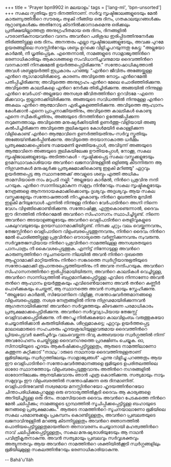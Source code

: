 +++
title = 'Prayer bpn9902 in മലയാളം'
tags = ['lang-ml', 'bpn-unsorted']
+++
സകല സ്തുതിയും ഈ ദിനത്തിനാണ്. സര്‍വ്വ സൃഷ്ടിജാലങ്ങളുടെയും മേല്‍ കാരുണ്യത്തിന്‍റെ സൗരഭ്യം തഴുകി നീങ്ങിയ ഒരു ദിനം, ഗതകാലയുഗങ്ങള്‍ക്കും നൂറ്റാണ്ടുകള്‍ക്കും അതിനോടു കിടനില്‍ക്കാനാകുമെന്നു ഒരിക്കലും പ്രതീക്ഷയില്ലാത്തത്ര അനുഗ്രഹീതമായ ഒരു ദിനം, ദിനങ്ങളില്‍ പൗരാണികനായവന്‍റെ വദനം അവന്‍റെ പരിശുദ്ധ ഇരിപ്പിടത്തിനുനേര്‍ക്കു തിരിഞ്ഞിട്ടുള്ള ഒരു ദിനം. 
അനന്തരം എല്ലാ സൃഷ്ടിജാലങ്ങളുടേയും, അവക്കു പുറമേ ഉയരങ്ങളിലെ സദസ്സിന്‍റേയും ശബ്ദം ഉറക്കെ വിളിച്ചുപറയുന്നതു കേട്ടു: "അല്ലയോ കാര്‍മല്‍, നീ ധൃതിപ്പെടുക. എന്തെന്നാല്‍, നാമങ്ങളുടെ സാമ്രാജ്യത്തിന്‍റെ ഭരണാധികാരിയും ആകാശങ്ങളെ സംവിധാനിച്ചവനുമായ ദൈവത്തിന്‍റെ വദനകാന്തി നിനക്കുമേല്‍ ഉയര്‍ത്തപ്പെട്ടിരിക്കുന്നു."
സന്തോഷാധിക്യത്താല്‍ അവള്‍ ശബ്ദമുയര്‍ത്തി ഇപ്രകാരം പറഞ്ഞു: "എന്‍റെ ജീവിതം അങ്ങേയ്ക്കുള്ള എന്‍റെ ത്യാഗമായിരിക്കട്ടെ. കാരണം അവിടുത്തെ നോട്ടം  എന്‍റെമേല്‍ പതിപ്പിച്ചിരിക്കുന്നു; അവിടുത്തെ അനുഗ്രഹം എന്‍റെ മേലെ ചൊരിഞ്ഞിരിക്കുന്നു. അവിടുത്തെ കാലടികളെ എന്‍റെ നേര്‍ക്കു തിരിച്ചിരിക്കുന്നു. അങ്ങയില്‍ നിന്നുള്ള എന്‍റെ വേര്‍പാട്-അല്ലയോ അനശ്വര ജീവിതത്തിന്‍റെ ഉറവിടമേ -എന്നെ മിക്കവാറും ഇല്ലാതാക്കിയിരിക്കുന്നു. അങ്ങയുടെ സവിധത്തില്‍ നിന്നുമുള്ള എന്‍റെ അകലം എന്‍റെ ആത്മാവിനെ എരിച്ചുകളഞ്ഞിരിക്കുന്നു. അവിടുത്തെ ആഹ്വാനം കേള്‍ക്കാന്‍ എന്നെ പ്രാപ്തനാക്കിയതിനും, അവിടുത്തെ കാലടികള്‍ കൊണ്ടു എന്നെ സ്വീകരിച്ചതിനും, അങ്ങയുടെ ദിനത്തിന്‍റെ ഉത്തേജിപ്പിക്കുന്ന നറുമണത്താലും അവിടുത്തെ മനുഷ്യര്‍ക്കിടയില്‍ ഉണര്‍ത്തു-വിളിയായി അങ്ങു കല്‍പിച്ചിരിക്കുന്ന അവിടുത്തെ തൂലികയുടെ കോള്‍മയിര്‍ കൊള്ളിക്കുന്ന വിളികൊണ്ട് എന്‍റെ ആത്മാവിനെ ഉണര്‍ത്തിയതിനും-സര്‍വ്വ സ്തുതിയും അങ്ങേയ്ണ്‍ക്കര്‍പ്പിണ്‍ക്കുന്നു. അവിടുത്തെ തടയാനാകാത്ത ധര്‍മ്മം പ്രത്യക്ഷമാക്കപ്പെടേണ്ട സമയമണി മുഴങ്ങിയപ്പോള്‍, അവിടുന്ന് അങ്ങയുടെ ആത്മാവിനെ അങ്ങയുടെ തൂലികയിലേക്കു ഊതിയപ്പോള്‍, നോക്കൂ, സകല സൃഷ്ടിജാലങ്ങളുടേയും അടിത്തറകള്‍ - സൃഷ്ടിക്കപ്പെട്ട സകല വസ്തുക്കളുടേയും ഉടമസ്ഥാവകാശിയായ അവന്‍റെ ഖജനാവിനുള്ളില്‍ ഒളിഞ്ഞു കിടന്നിരുന്ന ആ നിഗൂഢതകള്‍ മനുഷ്യര്‍ക്കു പ്രത്യക്ഷമാക്കികൊണ്ടു ഇളകി മറിഞ്ഞു"
ഏറ്റവും ഉയര്‍ത്തപ്പെട്ട ആ സ്ഥാനത്തേക്ക് അവളുടെ ശബ്ദം എത്തി അധികം താമസിയാതെ നാം  മറുപടി നല്കി: "അല്ലയോ കാര്‍മല്‍, നിന്‍റെ പ്രഭുവിനു നന്ദി പറയുക. എന്‍റെ സാന്നിദ്ധ്യമാകുന്ന സമുദ്രം നിന്‍റേയും സകല സൃഷ്ടികളുടേയും നേത്രങ്ങളെ ആനന്ദദായകമാക്കിക്കൊണ്ടും ദൃശ്യവും അദൃശ്യവും ആയ സകല വസ്തുക്കളേയും സന്തോഷത്താല്‍ നിറച്ചുകൊണ്ടും നിന്‍റെ മുഖത്തിനു മുമ്പില്‍ ഇളകി മറിയുമ്പോള്‍ എന്നില്‍ നിന്നുള്ള നിന്‍റെ വേര്‍പാടിന്‍റെ അഗ്നി നിന്നെ വേഗം വിഴുങ്ങിക്കൊണ്ടിരിക്കുന്നു. സന്തോഷിക്കൂ, എന്തുകൊണ്ടെന്നാല്‍, ദൈവം ഈ ദിനത്തില്‍ നിന്‍റെമേല്‍ അവന്‍റെ സിംഹാസനം സ്ഥാപിച്ചിട്ടുണ്ട്. നിന്നെ അവന്‍റെ അടയാളങ്ങളുടേയും അവന്‍റെ വെളിപാടിന്‍റെ തെളിവുകളുടെ പകലുറവയുടേയും ഉദയസ്ഥാനമാക്കിയിട്ടുണ്ട്. നിനക്കു ചുറ്റും വലം വെയ്ക്കുന്നവനും, തേജസ്സിന്‍റെ വെളിപാടിനെ വിളംബരപ്പെടുത്തുന്നവനും, നിന്‍റെ ദൈവം നിന്‍റെ മേല്‍ ചൊരിഞ്ഞിട്ടുള്ള പ്രഭുവിന്‍റെ ഔദാര്യത്തെ വര്‍ണ്ണിക്കുന്നവനും നډവരുന്നു. സര്‍വ്വതേജസ്വിയായ നിന്‍റെ പ്രഭുവിന്‍റെ നാമത്തിലുള്ള അനശ്വരതയുടെ പാനപാത്രം നീ കൈവശപ്പെടുത്തുക. എന്നിട്ട് നിന്നോടുള്ള അവന്‍റെ കാരുണ്യത്തിന്‍റെ സൂചനയെന്ന നിലയില്‍ അവന്‍  നിന്‍റെ ദുഃഖത്തെ ആഹ്ലാദമാക്കി മാറ്റിയതിനും നിന്‍റെ സങ്കടത്തെ സ്വര്‍ഗ്ഗീയാനുഭൂതിയുടെ സന്തോഷമാക്കി രൂപാന്തരപ്പെടുത്തിയതിനും നീ അവനു നന്ദിപറയുക. അവന്‍റെ സിംഹാസനത്തിന്‍റെ ഇരിപ്പിടമായിയിരുന്ന, അവന്‍റെ കാലടികള്‍ വെച്ചിട്ടുള്ള, അവന്‍റെ സാന്നിധ്യത്തില്‍ ബഹുമാനിക്കപ്പെട്ടിട്ടുള്ള എവിടെ നിന്നാണോ അവന്‍ തന്‍റെ ആഹ്വാനം ഉയര്‍ത്തുകയും എവിടെണ്‍യാണോ അവന്‍ തന്‍റെ കണ്ണീര്‍ പൊഴിക്കുകയും ചെയ്തത്, ആ സ്ഥാനത്തെ അവന്‍ സത്യമായും സ്നേഹിക്കുന്നു.
"അല്ലയോ കാര്‍മല്‍, സിയോണിനെ വിളിക്കൂ, സന്തോഷവര്‍ത്തമാനങ്ങളെ വിളംബരപ്പെടുത്തൂ. നശ്വര നേത്രങ്ങളില്‍ നിന്നു നിഗൂഢമായിരിക്കുന്നവന്‍ ആഗതനായിരിക്കുന്നു! അവന്‍റെ സര്‍വ്വത്തേയും കീഴടക്കുന്ന പരമാധികാരം പ്രത്യക്ഷമാക്കപ്പെട്ടിരിക്കുന്നു. അവന്‍റെ സര്‍വ്വവ്യാപിയായ തേജസ്സ് വെളിവാക്കപ്പെട്ടിരിക്കുന്നു. നീ അറച്ചു നില്‍ക്കുകയോ കാലവിളംബം വരുത്തുകയോ ചെയ്യാതിരിക്കാന്‍  കരുതിയിരിക്കുക. ശീഘ്രമാകട്ടെ; ഏറ്റവും ഉയര്‍ത്തപ്പെട്ട മാലാഖമാരുടെ സഹചരരും ഹൃദയശുദ്ധിയുള്ളവരുമായ ദൈവത്തിന്‍റെ പ്രിയപ്പെട്ടവര്‍ ഭക്തിപൂര്‍വ്വം വലംവെയ്ക്കുന്ന ദിവ്യ കഅബയായ സ്വര്‍ഗ്ഗത്തില്‍ നിന്ന് അവരോഹണം ചെയ്തിട്ടുള്ള ദൈവനഗരത്തെ പ്രദക്ഷിണം ചെയ്യുക. ഓ, സിനായിയുടെ ഹൃദയം ആകര്‍ഷിക്കപ്പെട്ടിട്ടുള്ളതും, ആരുടെ നാമത്തിലാണോ കത്തുന്ന കുറ്റിക്കാട് "നാഥډാരുടെ നാഥനായ ദൈവത്തിനുള്ളതാണ് ഭൂമിയിലേയും സ്വര്‍ഗ്ഗത്തിലേയും സാമ്രാജ്യങ്ങള്‍" എന്നു വിളിച്ചു പറഞ്ഞതും ആയ ഈ വെളിപാടിന്‍റെ സന്തോഷവര്‍ത്തമാനങ്ങളെ ഭൂമിയുടെ ഉപരിതലത്തിലെ ഓരോ സ്ഥാനത്തോടും വിളംബരപ്പെടുത്തുവാനും അതിന്‍റെ നഗരങ്ങളില്‍ ഓരോന്നിലേക്കും ആനയിക്കുവാനും ഞാന്‍ എത്ര കൊതിക്കുന്നു. സത്യമായും നാടും സമുദ്രവും ഈ വിളംബരത്തില്‍ സന്തോഷിക്കുന്ന ഒരു ദിനമാണിത്. വെളിപാടിനുവേണ്ടി നശ്വരമായ മനസ്സിന്‍റെയോ ഹൃദയത്തിന്‍റെയോ ചിന്താപരിധിക്കുമപ്പുറമുള്ള ഒരു ഔദാര്യത്തില്‍കൂടി ദൈവം ആ കാര്യങ്ങളെ അറിയിച്ചിട്ടുള്ള ഒരു ദിനം. താമസിയാതെ ദൈവം അവന്‍റെ പേടകത്തെ നിന്‍റെ മേല്‍ ചലിപ്പിക്കും; നാമങ്ങളുടെ ഗ്രന്ഥത്തില്‍ സൂചിപ്പിക്കപ്പെട്ടിട്ടുള്ള ബഹായുടെ ജനങ്ങളെ പ്രത്യക്ഷമാക്കും."
ആരുടെ നാമത്തിന്‍റെ സൂചനയാലാണോ ഭൂമിയിലെ സകല പരമാണുക്കളും പ്രകമ്പനം കൊണ്ടിട്ടുള്ളതും, അവന്‍റെ പ്രബലതയുടെ ഖജനാവിനുള്ളില്‍ മറഞ്ഞു കിടന്നിട്ടുള്ളതും അവന്‍റെ ജ്ഞാനത്തില്‍ പൊതിയപ്പെട്ടിട്ടുള്ളതുമായതിനെ അനാവരണം ചെയ്യാനായി മഹത്വത്തിന്‍റെ നാവ് ചലിപ്പിക്കപ്പെട്ടിട്ടുള്ളതും, സകല മനുഷ്യരാശിയുടേയും ആ നാഥന്‍ പവിത്രീകൃതനാകുന്നു. അവന്‍ സത്യമായും പ്രബലവും സര്‍വ്വശക്തവും അത്യുന്നതവും ആയ അവന്‍റെ നാമത്തിന്‍റെ ശക്തിയില്‍ക്കൂടി സ്വര്‍ഗ്ഗങ്ങളിലും ഭൂമിയിലുമുള്ള സകലത്തിന്‍റേയും ഭരണാധികാരിയാകുന്നു.

-- Bahá'u'lláh
